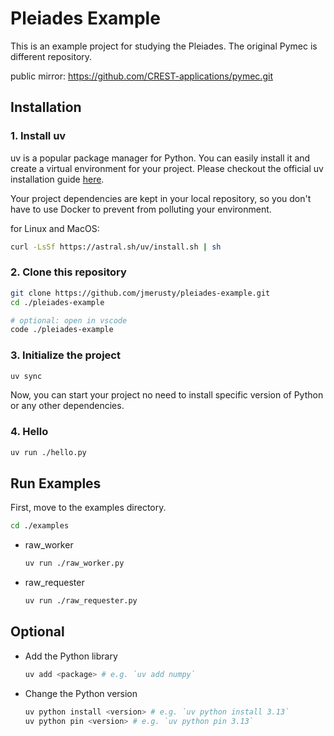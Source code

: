 # Pleiades Example

This is an example project for studying the Pleiades.
The original Pymec is different repository.

public mirror: <https://github.com/CREST-applications/pymec.git>

## Installation

### 1. Install uv

uv is a popular package manager for Python. You can easily install it and create a virtual environment for your project.
Please checkout the official uv installation guide [here](https://docs.astral.sh/uv/getting-started/installation/).

Your project dependencies are kept in your local repository, so you don't have to use Docker to prevent from polluting your environment.

for Linux and MacOS:

```bash
curl -LsSf https://astral.sh/uv/install.sh | sh
```

### 2. Clone this repository

```bash
git clone https://github.com/jmerusty/pleiades-example.git
cd ./pleiades-example

# optional: open in vscode
code ./pleiades-example
```

### 3. Initialize the project

```bash
uv sync
```

Now, you can start your project no need to install specific version of Python or any other dependencies.

### 4. Hello

```bash
uv run ./hello.py
```

## Run Examples

First, move to the examples directory.

```bash
cd ./examples
```

- raw_worker
  
  ```bash
  uv run ./raw_worker.py
  ```

- raw_requester

  ```bash
  uv run ./raw_requester.py
  ```

## Optional

- Add the Python library

  ```bash
  uv add <package> # e.g. `uv add numpy`
  ```

- Change the Python version

  ```bash
  uv python install <version> # e.g. `uv python install 3.13`
  uv python pin <version> # e.g. `uv python pin 3.13`
  ```
